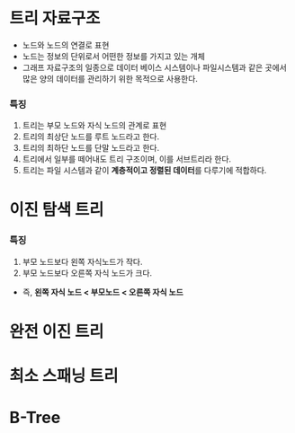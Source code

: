 # 트리 자료구조
- 노드와 노드의 연결로 표현
- 노드는 정보의 단위로서 어떤한 정보를 가지고 있는 개체
- 그래프 자료구조의 일종으로 데이터 베이스 시스템이나 파일시스템과 같은 곳에서 많은 양의 데이터를 관리하기 위한 목적으로 사용한다.

### 특징 
1. 트리는 부모 노드와 자식 노드의 관계로 표현
2. 트리의 최상단 노드를 루트 노드라고 한다. 
3. 트리의 최하단 노드를 단말 노드라고 한다. 
4. 트리에서 일부를 떼어내도 트리 구조이며, 이를 서브트리라 한다. 
5. 트리는 파일 시스템과 같이 **계층적이고 정렬된 데이터**를  다루기에 적합하다.

# 이진 탐색 트리
### 특징 
1. 부모 노드보다 왼쪽 자식노드가 작다.
2. 부모 노드보다 오른쪽 자식 노드가 크다.
- 즉, **왼쪽 자식 노드 < 부모노드 < 오른쪽 자식 노드**

# 완전 이진 트리

# 최소 스패닝 트리

# B-Tree